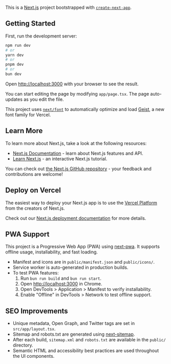 This is a [Next.js](https://nextjs.org) project bootstrapped with [`create-next-app`](https://nextjs.org/docs/app/api-reference/cli/create-next-app).

## Getting Started

First, run the development server:

```bash
npm run dev
# or
yarn dev
# or
pnpm dev
# or
bun dev
```

Open [http://localhost:3000](http://localhost:3000) with your browser to see the result.

You can start editing the page by modifying `app/page.tsx`. The page auto-updates as you edit the file.

This project uses [`next/font`](https://nextjs.org/docs/app/building-your-application/optimizing/fonts) to automatically optimize and load [Geist](https://vercel.com/font), a new font family for Vercel.

## Learn More

To learn more about Next.js, take a look at the following resources:

- [Next.js Documentation](https://nextjs.org/docs) - learn about Next.js features and API.
- [Learn Next.js](https://nextjs.org/learn) - an interactive Next.js tutorial.

You can check out [the Next.js GitHub repository](https://github.com/vercel/next.js) - your feedback and contributions are welcome!

## Deploy on Vercel

The easiest way to deploy your Next.js app is to use the [Vercel Platform](https://vercel.com/new?utm_medium=default-template&filter=next.js&utm_source=create-next-app&utm_campaign=create-next-app-readme) from the creators of Next.js.

Check out our [Next.js deployment documentation](https://nextjs.org/docs/app/building-your-application/deploying) for more details.

## PWA Support

This project is a Progressive Web App (PWA) using [next-pwa](https://github.com/shadowwalker/next-pwa). It supports offline usage, installability, and fast loading.

- Manifest and icons are in `public/manifest.json` and `public/icons/`.
- Service worker is auto-generated in production builds.
- To test PWA features:
  1. Run `bun run build` and `bun run start`.
  2. Open [http://localhost:3000](http://localhost:3000) in Chrome.
  3. Open DevTools > Application > Manifest to verify installability.
  4. Enable "Offline" in DevTools > Network to test offline support.

## SEO Improvements

- Unique metadata, Open Graph, and Twitter tags are set in `src/app/layout.tsx`.
- Sitemap and robots.txt are generated using [next-sitemap](https://github.com/iamvishnusankar/next-sitemap).
- After each build, `sitemap.xml` and `robots.txt` are available in the `public/` directory.
- Semantic HTML and accessibility best practices are used throughout the UI components.
